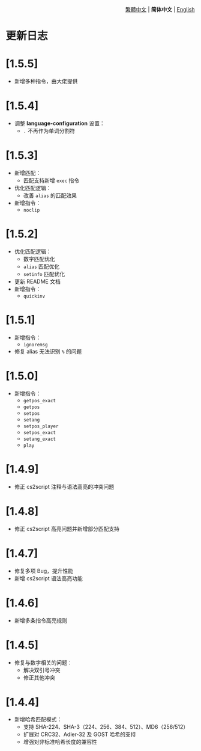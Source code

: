 <div align="right">

[繁體中文](./CHANGELOG.md) | **简体中文** | [English](./CHANGELOG.en.md)

</div>

<h1>更新日志</h1>

# [1.5.5]
- 新增多种指令，由大佬提供

# [1.5.4]
- 调整 **language-configuration** 设置：
  - `.` 不再作为单词分割符

# [1.5.3]
- 新增匹配：
  - 匹配支持新增 `exec` 指令
- 优化匹配逻辑：
  - 改善 `alias` 的匹配效果
- 新增指令：
  - `noclip`

# [1.5.2]
- 优化匹配逻辑：
  - 数字匹配优化
  - `alias` 匹配优化
  - `setinfo` 匹配优化
- 更新 README 文档
- 新增指令：
  - `quickinv`

# [1.5.1]
- 新增指令：
  - `ignoremsg`
- 修复 alias 无法识别 `%` 的问题

# [1.5.0]
- 新增指令：
  - `getpos_exact`
  - `getpos`
  - `setpos`
  - `setang`
  - `setpos_player`
  - `setpos_exact`
  - `setang_exact`
  - `play`

# [1.4.9]
- 修正 cs2script 注释与语法高亮的冲突问题

# [1.4.8]
- 修正 cs2script 高亮问题并新增部分匹配支持

# [1.4.7]
- 修复多项 Bug，提升性能
- 新增 cs2script 语法高亮功能

# [1.4.6]
- 新增多条指令高亮规则

# [1.4.5]
- 修复与数字相关的问题：
  - 解决双引号冲突
  - 修正其他冲突

# [1.4.4]
- 新增哈希匹配模式：
  - 支持 SHA-224、SHA-3（224、256、384、512）、MD6（256/512）
  - 扩展对 CRC32、Adler-32 及 GOST 哈希的支持
  - 增强对非标准哈希长度的兼容性
